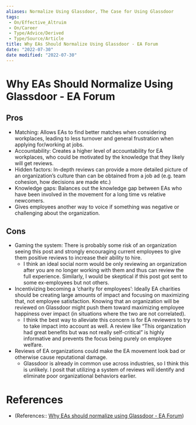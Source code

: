 ```yaml
---
aliases: Normalize Using Glassdoor, The Case for Using Glassdoor
tags:
 - On/Effective_Altruim
 - On/Career
 - Type/Advice/Derived
 - Type/Source/Article 
title: Why EAs Should Normalize Using Glassdoor - EA Forum
date: "2022-07-30"
date modified: "2022-07-30"
---
```


# Why EAs Should Normalize Using Glassdoor - EA Forum

## Pros
- Matching: Allows EAs to find better matches when considering workplaces, leading to less turnover and general frustration when applying for/working at jobs.
- Accountability: Creates a higher level of accountability for EA workplaces, who could be motivated by the knowledge that they likely will get reviews.
- Hidden factors: In-depth reviews can provide a more detailed picture of an organization’s culture than can be obtained from a job ad (e.g. team cohesion, how decisions are made etc.)
- Knowledge gaps: Balances out the knowledge gap between EAs who have been involved in the movement for a long time vs relative newcomers.
- Gives employees another way to voice if something was negative or challenging about the organization. 
	 

## Cons
- Gaming the system: There is probably some risk of an organization seeing this post and strongly encouraging current employees to give them positive reviews to increase their ability to hire.
	- I think an ideal social norm would be only reviewing an organization after you are no longer working with them and thus can review the full experience. Similarly, I would be skeptical if this post got sent to some ex-employees but not others.
- Incentivizing becoming a ‘charity for employees’: Ideally EA charities should be creating large amounts of impact and focusing on maximizing that, not employee satisfaction. Knowing that an organization will be reviewed on Glassdoor might push them toward maximizing employee happiness over impact (in situations where the two are not correlated).
	- I think the best way to alleviate this concern is for EA reviewers to try to take impact into account as well. A review like “This organization had great benefits but was not really self-critical” is highly informative and prevents the focus being purely on employee welfare.
- Reviews of EA organizations could make the EA movement look bad or otherwise cause reputational damage.
	- Glassdoor is already in common use across industries, so I think this is unlikely. I posit that utilizing a system of reviews will identify and eliminate poor organizational behaviors earlier.
# References
- (References:: [Why EAs should normalize using Glassdoor - EA Forum](https://forum.effectivealtruism.org/posts/df3nDCqk6zq57338W/why-eas-should-normalize-using-glassdoor))
